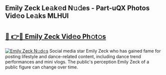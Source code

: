 ## Emily Zeck Le𝚊k𝚎d N𝚞𝚍es - Part-uQX Photos Vid𝚎o Le𝚊ks MLHUI

# <h2><a href="http://fbeovda.evod.top/?m=Emily+Zeck">🔗 👉🔴 Emily Zeck Vid𝚎o Ph𝚘t𝚘s</a></h2>

[![Emily Zeck N𝚞d𝚎s](https://i.imgur.com/8V9OHl7.gif)](http://fbeovda.evod.top/?m=Emily+Zeck)
Social media star Emily Zeck who has gained fame for posting lifestyle and dance-related content, including dance trend performances and mini vlogs. The public's perception Emily Zeck of a public figure can change over time. 
